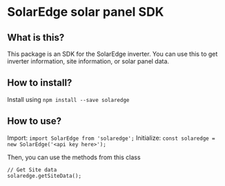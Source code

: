 # SolarEdge solar panel SDK

## What is this?

This package is an SDK for the SolarEdge inverter. You can use this to get inverter information, site information, or solar panel data.

## How to install?
Install using `npm install --save solaredge`

## How to use?
Import: `import SolarEdge from 'solaredge';`
Initialize: `const solaredge = new SolarEdge('<api key here>');`

Then, you can use the methods from this class
```
// Get Site data
solaredge.getSiteData();
```

